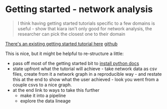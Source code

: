 # Getting started - network analysis

> I think having getting started tutorials specific to a few domains is useful - show that kiara isn't only good for network analysis, the researcher can pick the closest one to their domain

[There's an existing getting started tutorial here](https://dharpa.org/kiara.documentation/latest/usage/getting_started/) [github](https://github.com/DHARPA-Project/kiara.documentation/blob/develop/docs/usage/getting_started.md)

This is nice, but it might be helpful to re-structure a little:

- pass off most of the getting started bit to [install python docs](./how-to-install-python.md)
- state upfront what the tutorial will achieve - take network data as csv files, create from it a network graph in a reproducible way - and restate this at the end to show what the user achieved - look you went from a couple csvs to a nice graph.
- at the end link to ways to take this further
  - make it into a pipeline
  - explore the data lineage
